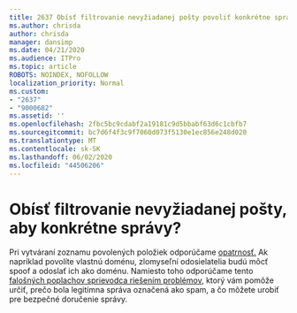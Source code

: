 ```yaml
---
title: 2637 Obísť filtrovanie nevyžiadanej pošty povoliť konkrétne správy?
ms.author: chrisda
author: chrisda
manager: dansimp
ms.date: 04/21/2020
ms.audience: ITPro
ms.topic: article
ROBOTS: NOINDEX, NOFOLLOW
localization_priority: Normal
ms.custom:
- "2637"
- "9000682"
ms.assetid: ''
ms.openlocfilehash: 2fbc5bc9cdabf2a19181c9d5bbabf63d6c1cbfb7
ms.sourcegitcommit: bc7d6f4f3c9f7060d073f5130e1ec856e248d020
ms.translationtype: MT
ms.contentlocale: sk-SK
ms.lasthandoff: 06/02/2020
ms.locfileid: "44506206"
---
```

# <a name="bypass-spam-filtering-to-allow-specific-messages"></a>Obísť filtrovanie nevyžiadanej pošty, aby konkrétne správy?

Pri vytváraní zoznamu povolených položiek odporúčame [opatrnosť.](https://docs.microsoft.com/exchange/troubleshoot/antispam/cautions-against-bypassing-spam-filters) Ak napríklad povolíte vlastnú doménu, zlomyseľní odosielatelia budú môcť spoof a odoslať ich ako doménu.  Namiesto toho odporúčame tento [falošných poplachov sprievodca riešením problémov](https://docs.microsoft.com/microsoft-365/security/office-365-security/anti-spam-protection), ktorý vám pomôže určiť, prečo bola legitímna správa označená ako spam, a čo môžete urobiť pre bezpečné doručenie správy.
